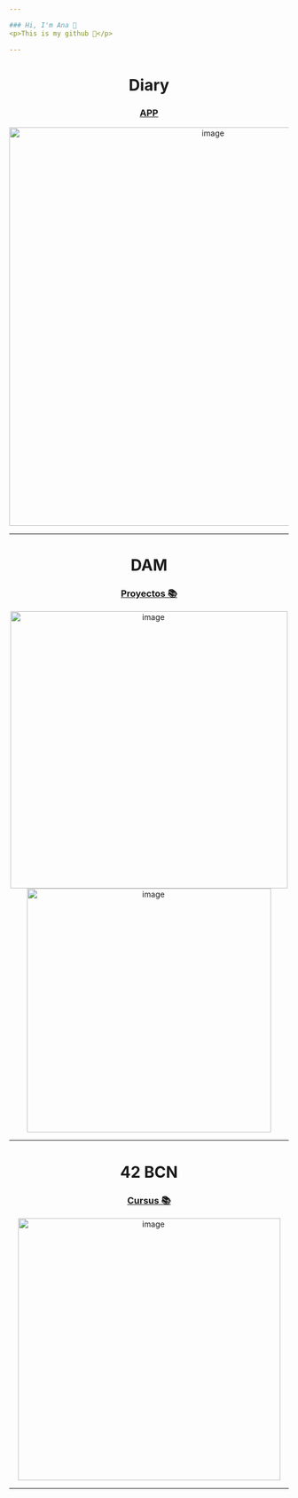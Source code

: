 ```yaml
---

### Hi, I'm Ana 👤
<p>This is my github 🚀</p>

---
```

<div  align="center">
	<h1>Diary</h1>
	<h3><a href="https://github.com/Gokiina/DiaryApp/tree/main" target="_blank">APP</a></h3>
	<div  align="center">
  		<img width="719" alt="image" src="https://github.com/user-attachments/assets/4a0862f9-4212-49c9-92c3-6065b45c82f5" />
	</div>
</div>

---
<div  align="center">
	<div><h1>DAM</h1>
	<h3><a href="https://github.com/Gokiina/DAM_2023" target="_blank">Proyectos 📚</a></h3></div>
	<div  align="center">
  		<img width="500" alt="image" src="https://github.com/user-attachments/assets/4aebc4fe-5010-4e9b-a5e9-62b9377851f8">
		<img width="440" alt="image" src="https://github.com/user-attachments/assets/e79b15f8-65ad-428d-b348-b96512c9892b">
	</div>
	

</div>

---

<div  align="center">
	<h1>42 BCN</h1>
	<h3><a href="https://github.com/Gokiina/Cursus" target="_blank">Cursus 📚</a></h3>
	<!-- <h3><a href="https://github.com/Gokiina/Piscine" target="_blank">Piscine 🏊🏻‍♀️</a></h3> -->
	<div align="center">
		<img width="473" alt="image" src="https://github.com/user-attachments/assets/12c07ba2-3a2f-4179-972e-99a02bcf6cfc">
	</div>
</div>

---

<!--
**Gokiina/Gokiina** is a ✨ _special_ ✨ repository because its `README.md` (this file) appears on your GitHub profile.

Here are some ideas to get you started:

- 🔭 I’m currently working on ...
- 🌱 I’m currently learning ...
- 👯 I’m looking to collaborate on ...
- 🤔 I’m looking for help with ...
- 💬 Ask me about ...
- 📫 How to reach me: ...
- 😄 Pronouns: ...
- ⚡ Fun fact: ...
-->
